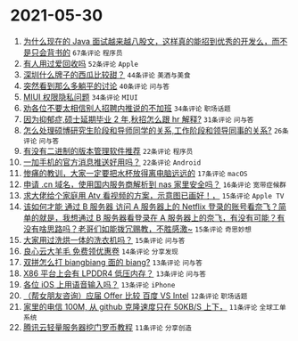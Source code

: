 # 2021-05-30

1. [为什么现在的 Java 面试越来越八股文，这样真的能招到优秀的开发么，而不是只会背书的](https://www.v2ex.com/t/780128) `67条评论` `程序员`
1. [有人用过爱回收吗](https://www.v2ex.com/t/780117) `52条评论` `Apple`
1. [深圳什么牌子的西瓜比较甜？](https://www.v2ex.com/t/780146) `44条评论` `美酒与美食`
1. [突然看到那么多躺平的讨论](https://www.v2ex.com/t/780189) `40条评论` `问与答`
1. [MIUI 权限隐私问题](https://www.v2ex.com/t/780119) `34条评论` `MIUI`
1. [劝各位不要太相信别人招聘内推说的不加班](https://www.v2ex.com/t/780182) `34条评论` `职场话题`
1. [因为抑郁症,硕士延期毕业 2 年,秋招怎么跟 hr 解释?](https://www.v2ex.com/t/780151) `31条评论` `问与答`
1. [怎么处理硕博研究生阶段和导师同学的关系,工作阶段和领导同事的关系?](https://www.v2ex.com/t/780104) `26条评论` `问与答`
1. [有没有二进制的版本管理软件推荐](https://www.v2ex.com/t/780168) `22条评论` `程序员`
1. [一加手机的官方消息推送好用吗？](https://www.v2ex.com/t/780167) `22条评论` `Android`
1. [惨痛的教训，大家一定要把水杯放得离电脑远远的](https://www.v2ex.com/t/780158) `17条评论` `macOS`
1. [申请 .cn 域名，使用国内服务商解析到 nas 家里安全吗？](https://www.v2ex.com/t/780174) `16条评论` `宽带症候群`
1. [求大佬给个家庭用 Atv 看视频的方案，示意图已画好！，](https://www.v2ex.com/t/780201) `15条评论` `Apple TV`
1. [该如何才能 通过 B 服务器 访问 A 服务器上的 Netflix 登录的账号看奈飞？简单的就是，我想通过 B 服务器看登录在 A 服务器上的奈飞，有没有可能？有没有啥思路吗？老哥们如能拨冗赐教，不胜感激~](https://www.v2ex.com/t/780196) `15条评论` `奇思妙想`
1. [大家用过洗烘一体的洗衣机吗？](https://www.v2ex.com/t/780142) `15条评论` `问与答`
1. [良心云大羊毛 免费领优惠卷](https://www.v2ex.com/t/780101) `14条评论` `分享发现`
1. [双拼怎么打 biangbiang 面的 biang?](https://www.v2ex.com/t/780178) `13条评论` `问与答`
1. [X86 平台上会有 LPDDR4 低压内存？](https://www.v2ex.com/t/780143) `13条评论` `问与答`
1. [各位 iOS 上用语音输入吗？](https://www.v2ex.com/t/780111) `13条评论` `iPhone`
1. [（帮女朋友咨询）应届 Offer 比较 百度 VS Intel](https://www.v2ex.com/t/780190) `12条评论` `职场话题`
1. [家里的电信 100M, 从 github 克隆速度只在 50KB/S 上下，](https://www.v2ex.com/t/780147) `11条评论` `全球工单系统`
1. [腾讯云轻量服务器挖门罗币教程](https://www.v2ex.com/t/780105) `11条评论` `分享创造`
